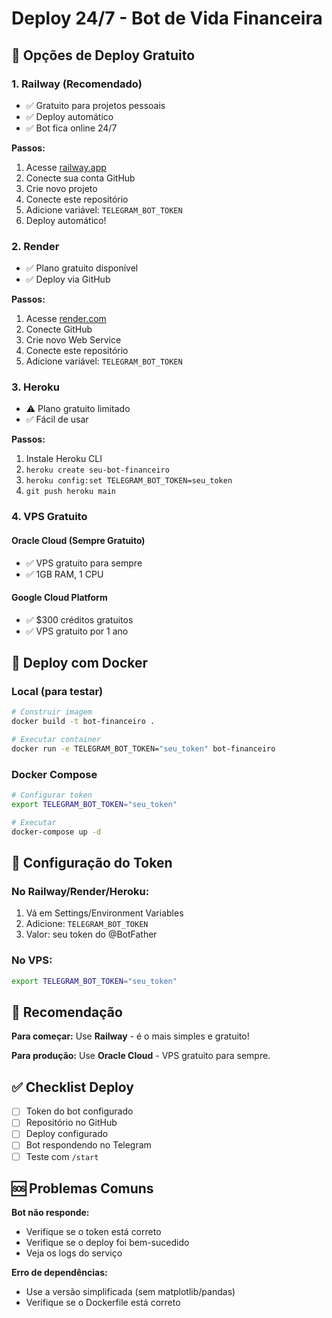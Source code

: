 # Deploy 24/7 - Bot de Vida Financeira

## 🚀 Opções de Deploy Gratuito

### 1. **Railway (Recomendado)**
- ✅ Gratuito para projetos pessoais
- ✅ Deploy automático
- ✅ Bot fica online 24/7

**Passos:**
1. Acesse [railway.app](https://railway.app)
2. Conecte sua conta GitHub
3. Crie novo projeto
4. Conecte este repositório
5. Adicione variável: `TELEGRAM_BOT_TOKEN`
6. Deploy automático!

### 2. **Render**
- ✅ Plano gratuito disponível
- ✅ Deploy via GitHub

**Passos:**
1. Acesse [render.com](https://render.com)
2. Conecte GitHub
3. Crie novo Web Service
4. Conecte este repositório
5. Adicione variável: `TELEGRAM_BOT_TOKEN`

### 3. **Heroku**
- ⚠️ Plano gratuito limitado
- ✅ Fácil de usar

**Passos:**
1. Instale Heroku CLI
2. `heroku create seu-bot-financeiro`
3. `heroku config:set TELEGRAM_BOT_TOKEN=seu_token`
4. `git push heroku main`

### 4. **VPS Gratuito**

#### Oracle Cloud (Sempre Gratuito)
- ✅ VPS gratuito para sempre
- ✅ 1GB RAM, 1 CPU

#### Google Cloud Platform
- ✅ $300 créditos gratuitos
- ✅ VPS gratuito por 1 ano

## 🐳 Deploy com Docker

### Local (para testar)
```bash
# Construir imagem
docker build -t bot-financeiro .

# Executar container
docker run -e TELEGRAM_BOT_TOKEN="seu_token" bot-financeiro
```

### Docker Compose
```bash
# Configurar token
export TELEGRAM_BOT_TOKEN="seu_token"

# Executar
docker-compose up -d
```

## 📱 Configuração do Token

### No Railway/Render/Heroku:
1. Vá em Settings/Environment Variables
2. Adicione: `TELEGRAM_BOT_TOKEN`
3. Valor: seu token do @BotFather

### No VPS:
```bash
export TELEGRAM_BOT_TOKEN="seu_token"
```

## 🎯 Recomendação

**Para começar:** Use **Railway** - é o mais simples e gratuito!

**Para produção:** Use **Oracle Cloud** - VPS gratuito para sempre.

## ✅ Checklist Deploy

- [ ] Token do bot configurado
- [ ] Repositório no GitHub
- [ ] Deploy configurado
- [ ] Bot respondendo no Telegram
- [ ] Teste com `/start`

## 🆘 Problemas Comuns

**Bot não responde:**
- Verifique se o token está correto
- Verifique se o deploy foi bem-sucedido
- Veja os logs do serviço

**Erro de dependências:**
- Use a versão simplificada (sem matplotlib/pandas)
- Verifique se o Dockerfile está correto
